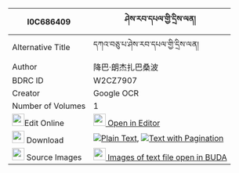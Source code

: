 |I0C686409|ཤེས་རབ་དཔལ་གྱི་དྲིས་ལན། 
| --- | --- 
|Alternative Title |དཀའ་བཅུ་པ་ཤེས་རབ་དཔལ་གྱི་དྲིས་ལན།
|Author| 降巴·朗杰扎巴桑波
|BDRC ID | W2CZ7907
|Creator | Google OCR
|Number of Volumes| 1
|<img width="25" src="https://img.icons8.com/color/25/000000/edit-property.png">Edit Online| [<img width="25" src="https://avatars.githubusercontent.com/u/45091458?s=200&v=4"> Open in Editor](http://editor.openpecha.org/I0C686409)
|<img width="25" src="https://img.icons8.com/fluent/48/000000/download-2.png"/>  Download | [![](https://img.icons8.com/color/20/000000/txt.png)Plain Text](https://github.com/Openpecha/I0C686409/releases/download/v1/sherab_pal_gyi_drilen_plain_I0C686409.zip), [![](https://img.icons8.com/color/20/000000/txt.png)Text with Pagination](https://github.com/Openpecha/I0C686409/releases/download/v1/sherab_pal_gyi_drilen_pages_I0C686409.zip)
|<img width="25" src="https://img.icons8.com/plasticine/100/000000/pictures-folder.png"/>  Source Images | [<img width="25" src="https://library.bdrc.io/icons/BUDA-small.svg"> Images of text file open in BUDA](https://library.bdrc.io/show/bdr:W2CZ7907)